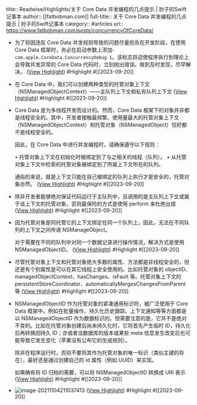 title:: Readwise/Highlights/关于 Core Data 并发编程的几点提示 | 肘子的Swift记事本
author:: [[fatbobman.com]]
full-title:: 关于 Core Data 并发编程的几点提示 | 肘子的Swift记事本
category:: #articles
url:: https://www.fatbobman.com/posts/concurrencyOfCoreData/

- 为了将因违反 Core Data 并发规则导致的问题尽量扼杀在开发阶段，在使用 Core Data 框架时，务必在启动参数上添加`-com.apple.CoreData.ConcurrencyDebug 1`。该标志将迫使程序执行到理论上会导致并发异常的 Core Data 代码时，立刻抛出错误。做到及时发现，尽早解决。 ([View Highlight](https://read.readwise.io/read/01harm441e5tjynhdc2d9pp83x)) #Highlight #[[2023-09-20]]
- 在 Core Data 中，我们可以创建两种类型的托管对象上下文（NSManagedObjectContext）——主队列上下文和私有队列上下文 ([View Highlight](https://read.readwise.io/read/01harm5t33mqfdvn5vx788cppr)) #Highlight #[[2023-09-20]]
- Core Data 是为多线程开发而设计的。然而，Core Data 框架下的对象并非都是线程安全的。其中，开发者接触最频繁、使用量最大的托管对象上下文（NSManagedObjectContext）和托管对象（NSManagedObject）恰好都不是线程安全的。
  
  因此，在 Core Data 中进行并发编程时，请确保遵守以下规则：
  
  •   托管对象上下文在初始化时被绑定到了与之相关的线程（队列）。
  •   从托管对象上下文中检索的托管对象被绑定到了所属上下文所在的队列。
  
  通俗的来说，就是上下文只能在自己被绑定的队列上执行才是安全的，托管对象亦然。 ([View Highlight](https://read.readwise.io/read/01harm8g9f57h83zq9w7ag0ydg)) #Highlight #[[2023-09-20]]
- 除非开发者能够绝对保证代码运行于主队列中，且调用的是主队列上下文或属于该上下文的托管对象，否则最保险的方式是使用 perform 来杜绝出错 ([View Highlight](https://read.readwise.io/read/01harmffxmx31wfk763b01trn3)) #Highlight #[[2023-09-20]]
- 因为托管对象是同托管它的上下文绑定在同一个队列上，因此，无法在不同队列的上下文之间传递 NSManageObject。
  
  对于需要在不同的队列中对同一个数据记录进行操作情况，解决方式是使用 NSManagedObjectID。 ([View Highlight](https://read.readwise.io/read/01harmhyhv4qpc5f3aj0a96ktv)) #Highlight #[[2023-09-20]]
- 尽管托管对象上下文和托管对象绝大多数的属性、方法都是非线程安全的，但还是有个别属性是可以在其它线程上安全使用的。比如托管对象的 objectID、managedObjectContext、hasChanges、isFault 等。托管对象上下文的 persistentStoreCoordinator、automaticallyMergesChangesFromParent 等 ([View Highlight](https://read.readwise.io/read/01harmk5f7w0mwqbqt1q96vz7c)) #Highlight #[[2023-09-20]]
- NSManagedObjectID 作为托管对象的紧凑通用标识符，被广泛使用于 Core Data 框架中。例如在批量操作、持久化历史跟踪、上下文通知等等方面都是以 NSManagedObjectID 作为数据标识的。但需要注意的是，它并不是绝对不变的。比如在托管对象创建后尚未持久化时，它将首先产生临时 ID，持久化后再转换回持久 ID；亦或者当数据库的版本或某些 meta 信息发生改变后也可能导致它发生变化（苹果没有公布它的生成规则）。
  
  除非在程序运行时，否则不要将其作为托管对象的唯一标识（类似主键的存在），最好还是通过创建自己的 id 属性（例如 UUID）来实现。
  
  如果确有将 ID 归档的需要，可以将 NSManagedObjectID 转换成 URI 表示 ([View Highlight](https://read.readwise.io/read/01harmm69s3tzmgdj97vzdvma4)) #Highlight #[[2023-09-20]]
- ![image-20211104211037413](https://cdn.fatbobman.com/image-20211104211037413.png) ([View Highlight](https://read.readwise.io/read/01harmmxqqep8zerq896vaswzk)) #Highlight #[[2023-09-20]]